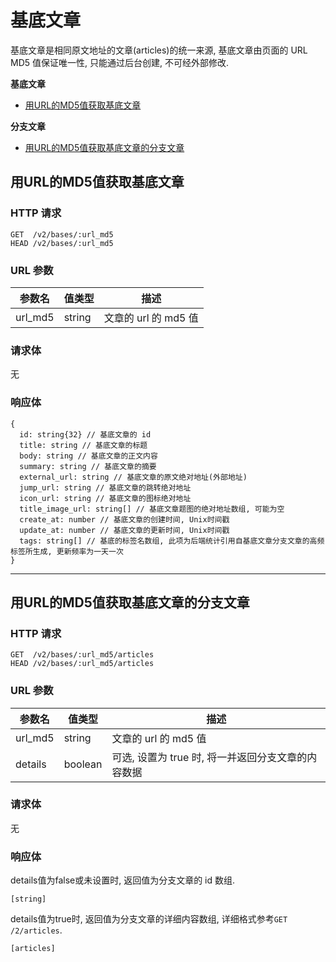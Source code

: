 # 基底文章

基底文章是相同原文地址的文章(articles)的统一来源, 基底文章由页面的 URL MD5 值保证唯一性, 只能通过后台创建, 不可经外部修改.

**基底文章**
* [用URL的MD5值获取基底文章](#用URL的MD5值获取基底文章)

**分支文章**
* [用URL的MD5值获取基底文章的分支文章](#用URL的MD5值获取基底文章的分支文章)

## 用URL的MD5值获取基底文章

### HTTP 请求

```
GET  /v2/bases/:url_md5
HEAD /v2/bases/:url_md5
```

### URL 参数

参数名   | 值类型  | 描述
------- | ------ | -------------------
url_md5 | string | 文章的 url 的 md5 值

### 请求体

无

### 响应体

```
{
  id: string{32} // 基底文章的 id
  title: string // 基底文章的标题
  body: string // 基底文章的正文内容
  summary: string // 基底文章的摘要
  external_url: string // 基底文章的原文绝对地址(外部地址)
  jump_url: string // 基底文章的跳转绝对地址
  icon_url: string // 基底文章的图标绝对地址
  title_image_url: string[] // 基底文章题图的绝对地址数组, 可能为空
  create_at: number // 基底文章的创建时间, Unix时间戳
  update_at: number // 基底文章的更新时间, Unix时间戳
  tags: string[] // 基底的标签名数组, 此项为后端统计引用自基底文章分支文章的高频标签所生成, 更新频率为一天一次
}
```

---

## 用URL的MD5值获取基底文章的分支文章

### HTTP 请求

```
GET  /v2/bases/:url_md5/articles
HEAD /v2/bases/:url_md5/articles
```

### URL 参数

参数名   | 值类型   | 描述
------- | ------- | --------------------------------------------
url_md5 | string  | 文章的 url 的 md5 值
details | boolean | 可选, 设置为 true 时, 将一并返回分支文章的内容数据

### 请求体

无

### 响应体

details值为false或未设置时, 返回值为分支文章的 id 数组.

```
[string]
```

details值为true时, 返回值为分支文章的详细内容数组, 详细格式参考`GET /2/articles`.

```
[articles]
```
